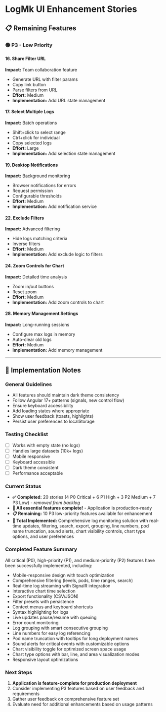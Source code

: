 # LogMk UI Enhancement Stories

## 📋 Remaining Features

### 🟢 P3 - Low Priority

#### 16. Share Filter URL
**Impact:** Team collaboration feature
- Generate URL with filter params
- Copy link button
- Parse filters from URL
- **Effort:** Medium
- **Implementation:** Add URL state management

#### 17. Select Multiple Logs
**Impact:** Batch operations
- Shift+click to select range
- Ctrl+click for individual
- Copy selected logs
- **Effort:** Large
- **Implementation:** Add selection state management

#### 19. Desktop Notifications
**Impact:** Background monitoring
- Browser notifications for errors
- Request permission
- Configurable thresholds
- **Effort:** Medium
- **Implementation:** Add notification service


#### 22. Exclude Filters
**Impact:** Advanced filtering
- Hide logs matching criteria
- Inverse filters
- **Effort:** Medium
- **Implementation:** Add exclude logic to filters

#### 24. Zoom Controls for Chart
**Impact:** Detailed time analysis
- Zoom in/out buttons
- Reset zoom
- **Effort:** Medium
- **Implementation:** Add zoom controls to chart

#### 28. Memory Management Settings
**Impact:** Long-running sessions
- Configure max logs in memory
- Auto-clear old logs
- **Effort:** Medium
- **Implementation:** Add memory management

---

## 📝 Implementation Notes

### General Guidelines
- All features should maintain dark theme consistency
- Follow Angular 17+ patterns (signals, new control flow)
- Ensure keyboard accessibility
- Add loading states where appropriate
- Show user feedback (toasts, highlights)
- Persist user preferences to localStorage

### Testing Checklist
- [ ] Works with empty state (no logs)
- [ ] Handles large datasets (10k+ logs)
- [ ] Mobile responsive
- [ ] Keyboard accessible
- [ ] Dark theme consistent
- [ ] Performance acceptable

### Current Status
- **✅ Completed:** 20 stories (4 P0 Critical + 6 P1 High + 3 P2 Medium + 7 P3 Low) - *removed from backlog*
- **🎯 All essential features complete!** - Application is production-ready
- **📋 Remaining:** 10 P3 low-priority features available for enhancement
- **🎯 Total Implemented:** Comprehensive log monitoring solution with real-time updates, filtering, search, export, grouping, line numbers, pod name truncation, sound alerts, chart visibility controls, chart type options, and user preferences

### Completed Feature Summary
All critical (P0), high-priority (P1), and medium-priority (P2) features have been successfully implemented, including:
- Mobile-responsive design with touch optimization
- Comprehensive filtering (levels, pods, time ranges, search)
- Real-time log streaming with SignalR integration
- Interactive chart time selection
- Export functionality (CSV/JSON)
- Filter presets with persistence
- Context menus and keyboard shortcuts
- Syntax highlighting for logs
- Live updates pause/resume with queuing
- Error count monitoring
- Log grouping with smart consecutive grouping
- Line numbers for easy log referencing
- Pod name truncation with tooltips for long deployment names
- Sound alerts for critical events with customizable options
- Chart visibility toggle for optimized screen space usage
- Chart type options with bar, line, and area visualization modes
- Responsive layout optimizations

### Next Steps
1. **Application is feature-complete for production deployment**
2. Consider implementing P3 features based on user feedback and requirements
3. Gather user feedback on comprehensive feature set
4. Evaluate need for additional enhancements based on usage patterns